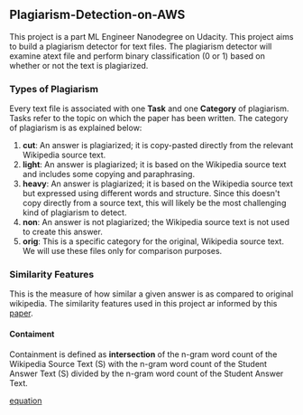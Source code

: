 ## Plagiarism-Detection-on-AWS

This project is a part ML Engineer Nanodegree on Udacity. This project aims to build a plagiarism detector for text files. The plagiarism detector will examine atext file and perform binary classification (0 or 1) based on whether or not the text is plagiarized. 

### Types of Plagiarism

Every text file is associated with one **Task** and one **Category** of plagiarism. Tasks refer to the topic on which the paper has been written. The category of plagiarism is as explained below: 

1. **cut**: An answer is plagiarized; it is copy-pasted directly from the relevant Wikipedia source text.
2. **light**: An answer is plagiarized; it is based on the Wikipedia source text and includes some copying and paraphrasing.
3. **heavy**: An answer is plagiarized; it is based on the Wikipedia source text but expressed using different words and structure. Since this doesn't copy directly from a source text, this will likely be the most challenging kind of plagiarism to detect.
4. **non**: An answer is not plagiarized; the Wikipedia source text is not used to create this answer.
5. **orig**: This is a specific category for the original, Wikipedia source text. We will use these files only for comparison purposes.


### Similarity Features

This is the measure of how similar a given answer is as compared to original wikipedia. The similarity features used in this project ar informed by this [paper](https://s3.amazonaws.com/video.udacity-data.com/topher/2019/January/5c412841_developing-a-corpus-of-plagiarised-short-answers/developing-a-corpus-of-plagiarised-short-answers.pdf). 

#### Contaiment 

Containment is defined as **intersection** of the n-gram word count of the Wikipedia Source Text (S) with the n-gram word count of the Student Answer Text (S) divided by the n-gram word count of the Student Answer Text.

[equation](http://www.sciweavers.org/tex2img.php?eq=%20%20%5Cfrac%7B%5Csum%20count%28ngram_A%29%20%5Cbigcap%20count%28ngram_S%29%7D%7B%20%5Csum%20count%28ngram_A%29%7D&bc=White&fc=Black&im=jpg&fs=12&ff=arev&edit=0)

